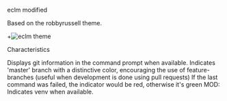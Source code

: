 

eclm modified

Based on the robbyrussell theme.

+![eclm theme](https://raw.githubusercontent.com/oh-my-fish/theme-eclm/master/screenshot.png)
  
Characteristics

Displays git information in the command prompt when available.
Indicates 'master' branch with a distinctive color, encouraging the use of feature-branches (useful when development is done using pull requests)
If the last command was failed, the indicator would be red, otherwise it's green
MOD: Indicates venv when available.